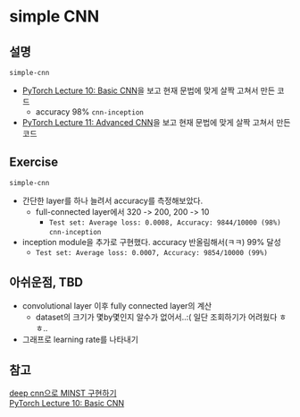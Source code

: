 # simple CNN
## 설명
`simple-cnn`
* [PyTorch Lecture 10: Basic CNN](https://www.youtube.com/watch?v=LgFNRIFxuUo)을 보고 현재 문법에 맞게 살짝 고쳐서 만든 코드
    * accuracy 98%
`cnn-inception`
* [PyTorch Lecture 11: Advanced CNN](https://www.youtube.com/watch?v=hqYfqNAQIjE&list=PLQ28Nx3M4JrhkqBVIXg-i5_CVVoS1UzAv)을 보고 현재 문법에 맞게 살짝 고쳐서 만든 코드

## Exercise
`simple-cnn`
* 간단한 layer를 하나 늘려서 accuracy를 측정해보았다.
    * full-connected layer에서 320 -> 200, 200 -> 10
        * `Test set: Average loss: 0.0008, Accuracy: 9844/10000 (98%)`
`cnn-inception`
* inception module을 추가로 구현했다. accuracy 반올림해서(ㅋㅋ) 99% 달성
    * `Test set: Average loss: 0.0007, Accuracy: 9854/10000 (99%)`

## 아쉬운점, TBD
* convolutional layer 이후 fully connected layer의 계산
    * dataset의 크기가 몇by몇인지 알수가 없어서..:( 일단 조회하기가 어려웠다 ㅎㅎ..
* 그래프로 learning rate를 나타내기

## 참고
[deep cnn으로 MINST 구현하기](https://wikidocs.net/63618)  
[PyTorch Lecture 10: Basic CNN](https://www.youtube.com/watch?v=LgFNRIFxuUo)  
